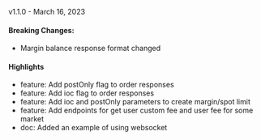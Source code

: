 v1.1.0 - March 16, 2023

#### Breaking Changes:
- Margin balance response format changed 

#### Highlights
- feature: Add postOnly flag to order responses
- feature: Add ioc flag to order responses
- feature: Add ioc and postOnly parameters to create margin/spot limit
- feature: Add endpoints for get user custom fee and user fee for some market 
- doc: Added an example of using websocket